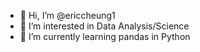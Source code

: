 - 👋 Hi, I’m @ericcheung1
- 👀 I’m interested in Data Analysis/Science
- 🌱 I’m currently learning pandas in Python

<!---
ericcheung1/ericcheung1 is a ✨ special ✨ repository because its `README.md` (this file) appears on your GitHub profile.
You can click the Preview link to take a look at your changes.
--->
